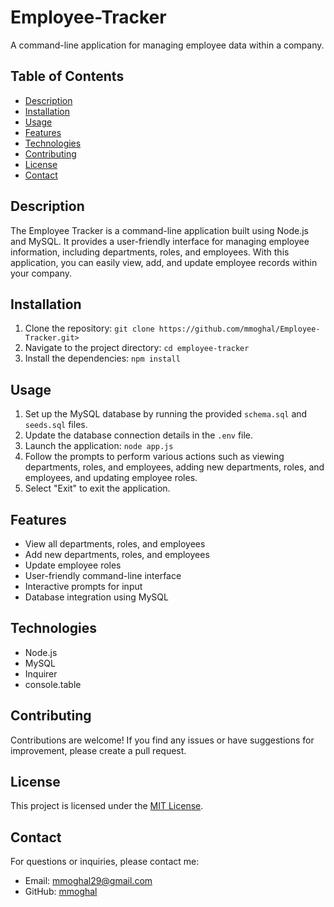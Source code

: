 # Employee-Tracker

A command-line application for managing employee data within a company.

## Table of Contents

- [Description](#description)
- [Installation](#installation)
- [Usage](#usage)
- [Features](#features)
- [Technologies](#technologies)
- [Contributing](#contributing)
- [License](#license)
- [Contact](#contact)

## Description

The Employee Tracker is a command-line application built using Node.js and MySQL. It provides a user-friendly interface for managing employee information, including departments, roles, and employees. With this application, you can easily view, add, and update employee records within your company.

## Installation

1. Clone the repository: `git clone https://github.com/mmoghal/Employee-Tracker.git>`
2. Navigate to the project directory: `cd employee-tracker`
3. Install the dependencies: `npm install`

## Usage

1. Set up the MySQL database by running the provided `schema.sql` and `seeds.sql` files.
2. Update the database connection details in the `.env` file.
3. Launch the application: `node app.js`
4. Follow the prompts to perform various actions such as viewing departments, roles, and employees, adding new departments, roles, and employees, and updating employee roles.
5. Select "Exit" to exit the application.

## Features

- View all departments, roles, and employees
- Add new departments, roles, and employees
- Update employee roles
- User-friendly command-line interface
- Interactive prompts for input
- Database integration using MySQL

## Technologies

- Node.js
- MySQL
- Inquirer
- console.table

## Contributing

Contributions are welcome! If you find any issues or have suggestions for improvement, please create a pull request.

## License

This project is licensed under the [MIT License](LICENSE).

## Contact

For questions or inquiries, please contact me:

- Email: [mmoghal29@gmail.com](mailto:your-email@example.com)
- GitHub: [mmoghal](https://github.com/mmoghal)

